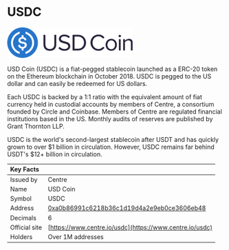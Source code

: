 # USDC

![](../../.gitbook/assets/usdc-coin-bd351fb779%20%281%29.png)

USD Coin \(USDC\) is a fiat-pegged stablecoin launched as a ERC-20 token on the Ethereum blockchain in October 2018. USDC is pegged to the US dollar and can easily be redeemed for US dollars.

Each USDC is backed by a 1:1 ratio with the equivalent amount of fiat currency held in custodial accounts by members of Centre, a consortium founded by Circle and Coinbase. Members of Centre are regulated financial institutions based in the US. Monthly audits of reserves are published by Grant Thornton LLP.

USDC is the world's second-largest stablecoin after USDT and has quickly grown to over $1 billion in circulation. However, USDC remains far behind USDT's $12+ billion in circulation.

| Key Facts |  |
| :--- | :--- |
| Issued by | Centre |
| Name | USD Coin |
| Symbol | USDC |
| Address | [0xa0b86991c6218b36c1d19d4a2e9eb0ce3606eb48](https://etherscan.io/token/0xa0b86991c6218b36c1d19d4a2e9eb0ce3606eb48) |
| Decimals | 6 |
| Official site | [https://www.centre.io/usdc](https://www.centre.io/usdc) |
| Holders | Over 1M addresses |



